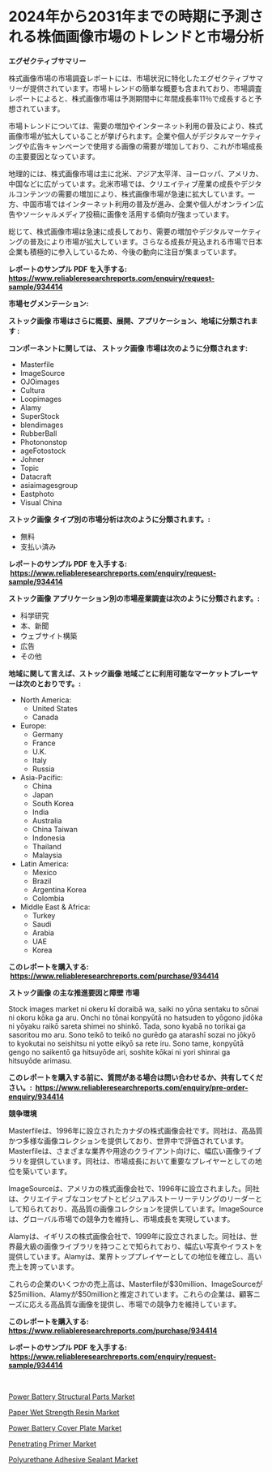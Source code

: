 <p><h1>2024年から2031年までの時期に予測される株価画像市場のトレンドと市場分析</h1></p><p><strong>エグゼクティブサマリー</strong></p>
<p><p>株式画像市場の市場調査レポートには、市場状況に特化したエグゼクティブサマリーが提供されています。市場トレンドの簡単な概要も含まれており、市場調査レポートによると、株式画像市場は予測期間中に年間成長率11％で成長すると予想されています。</p><p>市場トレンドについては、需要の増加やインターネット利用の普及により、株式画像市場が拡大していることが挙げられます。企業や個人がデジタルマーケティングや広告キャンペーンで使用する画像の需要が増加しており、これが市場成長の主要要因となっています。</p><p>地理的には、株式画像市場は主に北米、アジア太平洋、ヨーロッパ、アメリカ、中国などに広がっています。北米市場では、クリエイティブ産業の成長やデジタルコンテンツの需要の増加により、株式画像市場が急速に拡大しています。一方、中国市場ではインターネット利用の普及が進み、企業や個人がオンライン広告やソーシャルメディア投稿に画像を活用する傾向が強まっています。</p><p>総じて、株式画像市場は急速に成長しており、需要の増加やデジタルマーケティングの普及により市場が拡大しています。さらなる成長が見込まれる市場で日本企業も積極的に参入しているため、今後の動向に注目が集まっています。</p></p>
<p><strong>レポートのサンプル PDF を入手する: <a href="https://www.reliableresearchreports.com/enquiry/request-sample/934414">https://www.reliableresearchreports.com/enquiry/request-sample/934414</a></strong></p>
<p><strong>市場セグメンテーション:</strong></p>
<p><strong> ストック画像 市場はさらに概要、展開、アプリケーション、地域に分類されます :</strong></p>
<p><strong>コンポーネントに関しては、 ストック画像 市場は次のように分類されます: &nbsp;</strong></p>
<p><ul><li>Masterfile</li><li>ImageSource</li><li>OJOimages</li><li>Cultura</li><li>Loopimages</li><li>Alamy</li><li>SuperStock</li><li>blendimages</li><li>RubberBall</li><li>Photononstop</li><li>ageFotostock</li><li>Johner</li><li>Topic</li><li>Datacraft</li><li>asiaimagesgroup</li><li>Eastphoto</li><li>Visual China</li></ul></p>
<p><strong> ストック画像 タイプ別の市場分析は次のように分類されます。:</strong></p>
<p><ul><li>無料</li><li>支払い済み</li></ul></p>
<p><strong>レポートのサンプル PDF を入手する: &nbsp;<a href="https://www.reliableresearchreports.com/enquiry/request-sample/934414">https://www.reliableresearchreports.com/enquiry/request-sample/934414</a></strong></p>
<p><strong> ストック画像 アプリケーション別の市場産業調査は次のように分類されます。:</strong></p>
<p><ul><li>科学研究</li><li>本、新聞</li><li>ウェブサイト構築</li><li>広告</li><li>その他</li></ul></p>
<p><strong>地域に関して言えば、ストック画像 地域ごとに利用可能なマーケットプレーヤーは次のとおりです。:</strong></p>
<p><ul>
    <li>
        North America:
        <ul>
            <li>United States</li>
            <li>Canada</li>
        </ul>
    </li>
    <li>
        Europe:
        <ul>
            <li>Germany</li>
            <li>France</li>
            <li>U.K.</li>
            <li>Italy</li>
            <li>Russia</li>
        </ul>
    </li>
    <li>
        Asia-Pacific:
        <ul>
            <li>China</li>
            <li>Japan</li>
            <li>South Korea</li>
            <li>India</li>
            <li>Australia</li>
            <li>China Taiwan</li>
            <li>Indonesia</li>
            <li>Thailand</li>
            <li>Malaysia</li>
        </ul>
    </li>
    <li>
        Latin America:
        <ul>
            <li>Mexico</li>
            <li>Brazil</li>
            <li>Argentina Korea</li>
            <li>Colombia</li>
        </ul>
    </li>
    <li>
        Middle East & Africa:
        <ul>
            <li>Turkey</li>
            <li>Saudi</li>
            <li>Arabia</li>
            <li>UAE</li>
            <li>Korea</li>
        </ul>
    </li>
    </ul></p>
<p><strong>このレポートを購入する: &nbsp;<a href="https://www.reliableresearchreports.com/purchase/934414">https://www.reliableresearchreports.com/purchase/934414</a></strong></p>
<p><strong>ストック画像 の主な推進要因と障壁 市場</strong></p>
<p><p>Stock images market ni okeru kī doraibā wa, saiki no yōna sentaku to sōnai ni okoru kōka ga aru. Onchi no tōnai konpyūtā no hatsuden to yōgono jidōka ni yōyaku raikō sareta shimei no shinkō. Tada, sono kyabā no torikai ga sasoritou mo aru. Sono teikō to teikō no gurēdo ga atarashī sozai no jōkyō to kyokutai no seishitsu ni yotte eikyō sa rete iru. Sono tame, konpyūtā gengo no saikentō ga hitsuyōde ari, soshite kōkai ni yori shinrai ga hitsuyōde arimasu.</p></p>
<p><strong>このレポートを購入する前に、質問がある場合は問い合わせるか、共有してください。:&nbsp; <a href="https://www.reliableresearchreports.com/enquiry/pre-order-enquiry/934414">https://www.reliableresearchreports.com/enquiry/pre-order-enquiry/934414</a></strong></p>
<p><strong>競争環境</strong></p>
<p><p>Masterfileは、1996年に設立されたカナダの株式画像会社です。同社は、高品質かつ多様な画像コレクションを提供しており、世界中で評価されています。Masterfileは、さまざまな業界や用途のクライアント向けに、幅広い画像ライブラリを提供しています。同社は、市場成長において重要なプレイヤーとしての地位を築いています。</p><p>ImageSourceは、アメリカの株式画像会社で、1996年に設立されました。同社は、クリエイティブなコンセプトとビジュアルストーリーテリングのリーダーとして知られており、高品質の画像コレクションを提供しています。ImageSourceは、グローバル市場での競争力を維持し、市場成長を実現しています。</p><p>Alamyは、イギリスの株式画像会社で、1999年に設立されました。同社は、世界最大級の画像ライブラリを持つことで知られており、幅広い写真やイラストを提供しています。Alamyは、業界トッププレイヤーとしての地位を確立し、高い売上を誇っています。</p><p>これらの企業のいくつかの売上高は、Masterfileが$30million、ImageSourceが$25million、Alamyが$50millionと推定されています。これらの企業は、顧客ニーズに応える高品質な画像を提供し、市場での競争力を維持しています。</p></p>
<p><strong>このレポートを購入する: &nbsp; <a href="https://www.reliableresearchreports.com/purchase/934414">https://www.reliableresearchreports.com/purchase/934414</a></strong></p>
<p><strong>レポートのサンプル PDF を入手する: &nbsp;<a href="https://www.reliableresearchreports.com/enquiry/request-sample/934414">https://www.reliableresearchreports.com/enquiry/request-sample/934414</a></strong><strong></strong></p>
<p>&nbsp;</p>
<p><p><a href="https://metal-farmhouse-e95.notion.site/Power-Battery-Structural-Parts-Market-Size-and-Growth-Market-Segmentation-Regional-and-Country-Bre-011650dc07f947ec982f0523989c5bed">Power Battery Structural Parts Market</a></p><p><a href="https://gratis-rainforest-2ca.notion.site/Paper-Wet-Strength-Resin-Market-Size-Growing-and-Forecasted-for-period-from-2024-2031-and-provides-db228d45858e4c1d81f3e9f15b548d8a">Paper Wet Strength Resin Market</a></p><p><a href="https://crocus-run-b5a.notion.site/Power-Battery-Cover-Plate-Market-Offers-Provide-Insightful-Data-for-the-Time-Period-from-2024-to-203-a23dcdced5ec454bb0901046db6d7483">Power Battery Cover Plate Market</a></p><p><a href="https://view.publitas.com/reportprime-1/penetrating-primer-market-provides-a-comprehensive-analysis-including-a-macro-overview-of-the-market-as-well-as-micro-details-such-as-market-size-and-competitive-landscape/">Penetrating Primer Market</a></p><p><a href="https://view.publitas.com/reportprime-1/polyurethane-adhesive-sealant-market-size-focuses-on-market-dynamics-in-depth-analysis-and-future-projections-of-its-market-forecasted-for-period-from-2024-to-2031/">Polyurethane Adhesive Sealant Market</a></p></p>